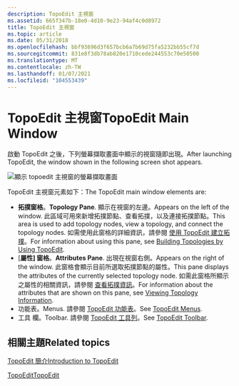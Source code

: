 ```yaml
---
description: TopoEdit 主視窗
ms.assetid: 665f347b-18e0-4d10-9e23-94af4c0d8972
title: TopoEdit 主視窗
ms.topic: article
ms.date: 05/31/2018
ms.openlocfilehash: bbf93696d3f657bcb6a7b69d75fa5232bb55cf7d
ms.sourcegitcommit: 831e8f3db78ab820e1710cede244553c70e50500
ms.translationtype: MT
ms.contentlocale: zh-TW
ms.lasthandoff: 01/07/2021
ms.locfileid: "104553439"
---
```

# <a name="topoedit-main-window"></a><span data-ttu-id="d5d7f-103">TopoEdit 主視窗</span><span class="sxs-lookup"><span data-stu-id="d5d7f-103">TopoEdit Main Window</span></span>

<span data-ttu-id="d5d7f-104">啟動 TopoEdit 之後，下列螢幕擷取畫面中顯示的視窗隨即出現。</span><span class="sxs-lookup"><span data-stu-id="d5d7f-104">After launching TopoEdit, the window shown in the following screen shot appears.</span></span>

![顯示 topoedit 主視窗的螢幕擷取畫面](images/809bce6e-43b7-4399-a41b-deff894ba151.jpg)

<span data-ttu-id="d5d7f-106">TopoEdit 主視窗元素如下：</span><span class="sxs-lookup"><span data-stu-id="d5d7f-106">The TopoEdit main window elements are:</span></span>

-   <span data-ttu-id="d5d7f-107">**拓撲窗格**。</span><span class="sxs-lookup"><span data-stu-id="d5d7f-107">**Topology Pane**.</span></span> <span data-ttu-id="d5d7f-108">顯示在視窗的左邊。</span><span class="sxs-lookup"><span data-stu-id="d5d7f-108">Appears on the left of the window.</span></span> <span data-ttu-id="d5d7f-109">此區域可用來新增拓撲節點、查看拓撲，以及連接拓撲節點。</span><span class="sxs-lookup"><span data-stu-id="d5d7f-109">This area is used to add topology nodes, view a topology, and connect the topology nodes.</span></span> <span data-ttu-id="d5d7f-110">如需使用此窗格的詳細資訊，請參閱 [使用 TopoEdit 建立拓撲](building-topologies-by-using-topoedit.md)。</span><span class="sxs-lookup"><span data-stu-id="d5d7f-110">For information about using this pane, see [Building Topologies by Using TopoEdit](building-topologies-by-using-topoedit.md).</span></span>
-   <span data-ttu-id="d5d7f-111">[**屬性] 窗格**。</span><span class="sxs-lookup"><span data-stu-id="d5d7f-111">**Attributes Pane**.</span></span> <span data-ttu-id="d5d7f-112">出現在視窗右側。</span><span class="sxs-lookup"><span data-stu-id="d5d7f-112">Appears on the right of the window.</span></span> <span data-ttu-id="d5d7f-113">此窗格會顯示目前所選取拓撲節點的屬性。</span><span class="sxs-lookup"><span data-stu-id="d5d7f-113">This pane displays the attributes of the currently selected topology node.</span></span> <span data-ttu-id="d5d7f-114">如需此窗格所顯示之屬性的相關資訊，請參閱 [查看拓撲資訊](viewing-topology-information.md)。</span><span class="sxs-lookup"><span data-stu-id="d5d7f-114">For information about the attributes that are shown on this pane, see [Viewing Topology Information](viewing-topology-information.md).</span></span>
-   <span data-ttu-id="d5d7f-115">功能表。</span><span class="sxs-lookup"><span data-stu-id="d5d7f-115">Menus.</span></span> <span data-ttu-id="d5d7f-116">請參閱 [TopoEdit 功能表](topoedit-menus.md)。</span><span class="sxs-lookup"><span data-stu-id="d5d7f-116">See [TopoEdit Menus](topoedit-menus.md).</span></span>
-   <span data-ttu-id="d5d7f-117">工具 欄。</span><span class="sxs-lookup"><span data-stu-id="d5d7f-117">Toolbar.</span></span> <span data-ttu-id="d5d7f-118">請參閱 [TopoEdit 工具列](topoedit-toolbar.md)。</span><span class="sxs-lookup"><span data-stu-id="d5d7f-118">See [TopoEdit Toolbar](topoedit-toolbar.md).</span></span>

## <a name="related-topics"></a><span data-ttu-id="d5d7f-119">相關主題</span><span class="sxs-lookup"><span data-stu-id="d5d7f-119">Related topics</span></span>

<dl> <dt>

[<span data-ttu-id="d5d7f-120">TopoEdit 簡介</span><span class="sxs-lookup"><span data-stu-id="d5d7f-120">Introduction to TopoEdit</span></span>](introduction-to-topoedit.md)
</dt> <dt>

[<span data-ttu-id="d5d7f-121">TopoEdit</span><span class="sxs-lookup"><span data-stu-id="d5d7f-121">TopoEdit</span></span>](topoedit.md)
</dt> </dl>

 

 



